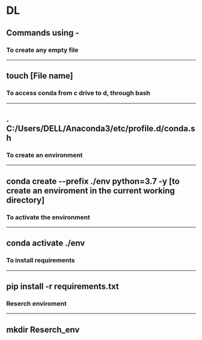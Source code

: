 # DL

## Commands using -

### To create any empty file
---------------------
touch [File name]
---------------------

### To access conda from c drive to d, through bash
---------------------
. C:/Users/DELL/Anaconda3/etc/profile.d/conda.sh
---------------------

### To create an environment
--------------------
conda create --prefix ./env python=3.7 -y [to create an enviroment in the current working directory]
--------------------

### To activate the environment
--------------------
conda activate ./env
--------------------

### To install requirements
--------------------
pip install -r requirements.txt
--------------------

### Reserch enviroment
--------------------
mkdir Reserch_env
--------------------